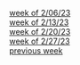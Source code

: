[week of 2/06/23](/Rust/week_of_2_06_23.md)<br>
[week of 2/13/23](/Rust/week_of_2_13_23.md)<br>
[week of 2/20/23](/Rust/week_of_2_20_23.md)<br>
[week of 2/27/23](/Rust/week_of_2_27_23.md)<br> 
[previous week](/React/template_files.md)
